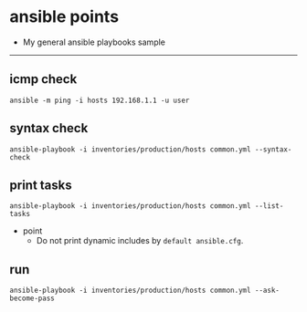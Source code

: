 ansible points
===

* My general ansible playbooks sample

---

## icmp check

```
ansible -m ping -i hosts 192.168.1.1 -u user
```

## syntax check

```
ansible-playbook -i inventories/production/hosts common.yml --syntax-check
```

## print tasks
```
ansible-playbook -i inventories/production/hosts common.yml --list-tasks
```
* point
	* Do not print dynamic includes by `default ansible.cfg`.

## run
```
ansible-playbook -i inventories/production/hosts common.yml --ask-become-pass
```
